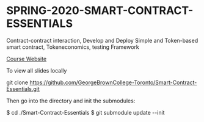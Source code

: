 # SPRING-2020-SMART-CONTRACT-ESSENTIALS
Contract-contract interaction, Develop and Deploy Simple and Token-based smart contract, Tokeneconomics, testing Framework 

[Course Website](https://georgebrowncollege-toronto.github.io/Smart-Contract-Essentials/)

To view all slides locally

git clone https://github.com/GeorgeBrownCollege-Toronto/Smart-Contract-Essentials.git

Then go into the directory and init the submodules:

$ cd ./Smart-Contract-Essentials
$ git submodule update --init